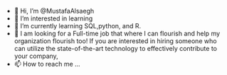 - 👋 Hi, I’m @MustafaAlsaegh
- 👀 I’m interested in learning 
- 🌱 I’m currently learning SQL,python, and R.
- 💞️ I am looking for a Full-time job that where I can flourish and help my organization flourish too! 
      If you are interested in hiring someone who can utilize the state-of-the-art technology to effectively contribute to your company, 
- 📫 How to reach me ...

<!---
MustafaAlsaegh/MustafaAlsaegh is a ✨ special ✨ repository because its `README.md` (this file) appears on your GitHub profile.
You can click the Preview link to take a look at your changes.
--->
